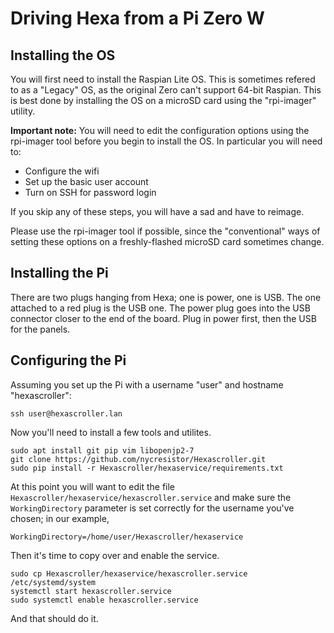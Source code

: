# Driving Hexa from a Pi Zero W

## Installing the OS

You will first need to install the Raspian Lite OS. This is sometimes
refered to as a "Legacy" OS, as the original Zero can't support
64-bit Raspian. This is best done by installing the OS on a microSD
card using the "rpi-imager" utility.

**Important note:** You will need to edit the configuration options
using the rpi-imager tool before you begin to install the OS. In
particular you will need to:
* Configure the wifi
* Set up the basic user account
* Turn on SSH for password login

If you skip any of these steps, you will have a sad and have to
reimage.

Please use the rpi-imager tool if possible, since the "conventional"
ways of setting these options on a freshly-flashed microSD card
sometimes change.

## Installing the Pi

There are two plugs hanging from Hexa; one is power, one is
USB. The one attached to a red plug is the USB one. The power plug
goes into the USB connector closer to the end of the board. Plug in
power first, then the USB for the panels.

## Configuring the Pi

Assuming you set up the Pi with a username "user" and hostname
"hexascroller":

```
ssh user@hexascroller.lan
```

Now you'll need to install a few tools and utilites.

```
sudo apt install git pip vim libopenjp2-7
git clone https://github.com/nycresistor/Hexascroller.git
sudo pip install -r Hexascroller/hexaservice/requirements.txt
```

At this point you will want to edit the file
`Hexascroller/hexaservice/hexascroller.service` and make sure the
`WorkingDirectory` parameter is set correctly for the username you've
chosen; in our example,
```
WorkingDirectory=/home/user/Hexascroller/hexaservice
```

Then it's time to copy over and enable the service.

```
sudo cp Hexascroller/hexaservice/hexascroller.service /etc/systemd/system
systemctl start hexascroller.service
sudo systemctl enable hexascroller.service
```

And that should do it.

